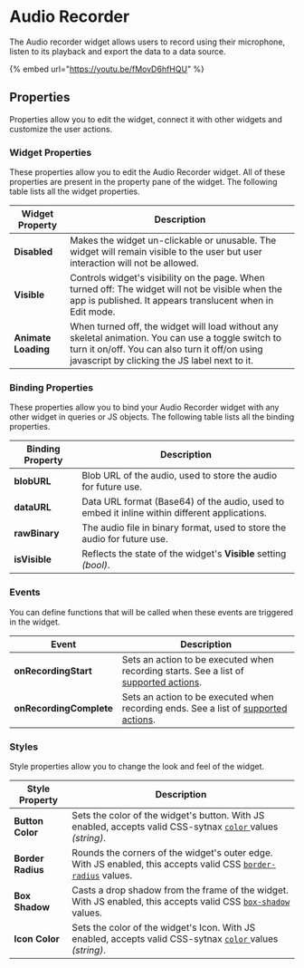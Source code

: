# Audio Recorder

The Audio recorder widget allows users to record using their microphone, listen to its playback and export the data to a data source.

{% embed url="https://youtu.be/fMovD6hfHQU" %}

## Properties

Properties allow you to edit the widget, connect it with other widgets and customize the user actions.

### Widget Properties

These properties allow you to edit the Audio Recorder widget. All of these properties are present in the property pane of the widget. The following table lists all the widget properties.

| Widget Property     | Description                                                                                                                                                                                            |
| ------------------- | ------------------------------------------------------------------------------------------------------------------------------------------------------------------------------------------------------ |
| **Disabled**        | Makes the widget un-clickable or unusable. The widget will remain visible to the user but user interaction will not be allowed.                                                                        |
| **Visible**         | Controls widget's visibility on the page. When turned off: The widget will not be visible when the app is published. It appears translucent when in Edit mode.                                         |
| **Animate Loading** | When turned off, the widget will load without any skeletal animation. You can use a toggle switch to turn it on/off. You can also turn it off/on using javascript by clicking the JS label next to it. |

### Binding Properties

These properties allow you to bind your Audio Recorder widget with any other widget in queries or JS objects. The following table lists all the binding properties.

| Binding Property | Description                                                                                   |
| ---------------- | --------------------------------------------------------------------------------------------- |
| **blobURL**      | Blob URL of the audio, used to store the audio for future use.                                |
| **dataURL**      | Data URL format (Base64) of the audio, used to embed it inline within different applications. |
| **rawBinary**    | The audio file in binary format, used to store the audio for future use.                      |
| **isVisible**    | Reflects the state of the widget's **Visible** setting _(bool)_.                              |

### Events

You can define functions that will be called when these events are triggered in the widget.

| Event                   | Description                                                                                                             |
| ----------------------- | ----------------------------------------------------------------------------------------------------------------------- |
| **onRecordingStart**    | Sets an action to be executed when recording starts. See a list of [supported actions](../appsmith-framework/actions/). |
| **onRecordingComplete** | Sets an action to be executed when recording ends. See a list of [supported actions](../appsmith-framework/actions/).   |

### Styles

Style properties allow you to change the look and feel of the widget.

| Style Property    | Description                                                                                                                                                                      |
| ----------------- | -------------------------------------------------------------------------------------------------------------------------------------------------------------------------------- |
| **Button Color**  | Sets the color of the widget's button. With JS enabled, accepts valid CSS-sytnax [`color` ](https://developer.mozilla.org/en-US/docs/Web/CSS/color)values _(string)_.            |
| **Border Radius** | Rounds the corners of the widget's outer edge. With JS enabled, this accepts valid CSS [`border-radius`](https://developer.mozilla.org/en-US/docs/Web/CSS/border-radius) values. |
| **Box Shadow**    | Casts a drop shadow from the frame of the widget. With JS enabled, this accepts valid CSS [`box-shadow`](https://developer.mozilla.org/en-US/docs/Web/CSS/box-shadow) values.    |
| **Icon Color**    | Sets the color of the widget's Icon. With JS enabled, accepts valid CSS-sytnax [`color` ](https://developer.mozilla.org/en-US/docs/Web/CSS/color)values _(string)_.              |
